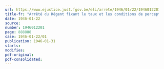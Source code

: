 ```yaml
---
url: https://www.ejustice.just.fgov.be/eli/arrete/1946/01/22/1946012201/justel
title-fr: "Arrêté du Régent fixant le taux et les conditions de perception de la cotisation due au Fonds national d'Aide au Rééquipement ménager des Travailleurs"
date: 1946-01-22
source:
number: 1946012201
page: 888888
case: 1946-01-22/01
publication: 1946-01-31
starts:
modifies:
pdf-original:
pdf-consolidated:
---
```


